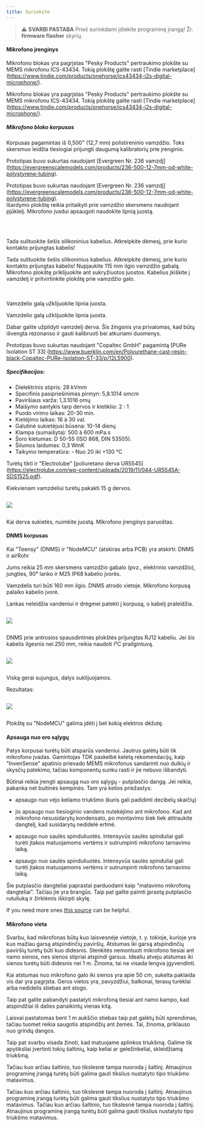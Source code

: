 ```yaml
---
title: Surinkite
---
```

> ⚠️ **SVARBI PASTABA**
Prieš surinkdami įdiekite programinę įrangą!
Žr. __firmware flasher__ skyrių.


#### Mikrofono įrenginys

Mikrofono blokas yra pagrįstas "Pesky Products" pertraukimo plokšte su MEMS mikrofonu ICS-43434. Tokią plokštę galite rasti [Tindie marketplace] (https://www.tindie.com/products/onehorse/ics43434-i2s-digital-microphone/).

Mikrofono blokas yra pagrįstas "Pesky Products" pertraukimo plokšte su MEMS mikrofonu ICS-43434. Tokią plokštę galite rasti [Tindie marketplace] (https://www.tindie.com/products/onehorse/ics43434-i2s-digital-microphone/).


##### Mikrofono bloko korpusas
Korpusas pagamintas iš 0,500" (12,7 mm) polistireninio vamzdžio. Toks skersmuo leidžia tiesiogiai prijungti daugumą kalibratorių prie įrenginio.

Prototipas buvo sukurtas naudojant [Evergreen Nr. 236 vamzdį] (https://evergreenscalemodels.com/products/236-500-12-7mm-od-white-polystyrene-tubing).

Prototipas buvo sukurtas naudojant [Evergreen Nr. 236 vamzdį] (https://evergreenscalemodels.com/products/236-500-12-7mm-od-white-polystyrene-tubing).
<br>
Išardymo plokštę reikia pritaikyti prie vamzdžio skersmens naudojant pjūklelį. Mikrofono įvadui apsaugoti naudokite lipnią juostą.
<br>

<br>
<br>

Tada sulituokite šešis silikoninius kabelius. Atkreipkite dėmesį, prie kurio kontakto prijungtas kabelis!

Tada sulituokite šešis silikoninius kabelius. Atkreipkite dėmesį, prie kurio kontakto prijungtas kabelis!
Nupjaukite 115 mm ilgio vamzdžio gabalą.
<br>
Mikrofono plokštę priklijuokite ant sukryžiuotos juostos. Kabelius įkiškite į vamzdelį ir pritvirtinkite plokštę prie vamzdžio galo.
<br>
<br>
<br>

Vamzdelio galą užklijuokite lipnia juosta.

Vamzdelio galą užklijuokite lipnia juosta.

Dabar galite užpildyti vamzdelį derva. Šis žingsnis yra privalomas, kad būtų išvengta rezonanso ir gauti kalibruoti bei atkuriami duomenys.

Prototipas buvo sukurtas naudojant "Copaltec GmbH" pagamintą [PURe Isolation ST 33] (https://www.buerklin.com/en/Polyurethane-cast-resin-black-Copaltec-PURe-Isolation-ST-33/p/12L5900).

##### Specifikacijos:
* Dielektrinis stipris: 28 kVmm
* Specifinis pasipriešinimas pirmyn: 5,8.1014 omcm
* Paviršiaus varža: 1,3.1016 omų
* Maišymo santykis tarp dervos ir kietiklio: 2 : 1
* Puodo virimo laikas: 20-30 min.
* Kietėjimo laikas: 16 à 30 val.
* Galutinė sukietėjusi būsena: 10-14 dienų
* Klampa (sumaišyta): 500 à 600 mPa.s
* Šoro kietumas: D 50-55 (ISO 868, DIN 53505).
* Šilumos laidumas: 0,3 WmK
* Taikymo temperatūra: - Nuo 20 iki +130 °C


Turėtų tikti ir "Electrolube" [poliuretano derva UR5545] (https://electrolube.com/wp-content/uploads/2019/11/044-UR5545A-SDS1525.pdf).

Kiekvienam vamzdeliui turėtų pakakti 15 g dervos.

<img src="...docsdnmsdnms-noise-measuring-microphone-inside-tube.jpg" style="display:block; margin: 2em 0" loading="lazy">

Kai derva sukietės, nuimkite juostą. Mikrofono įrenginys paruoštas.



#### DNMS korpusas

Kai "Teensy" (DNMS) ir "NodeMCU" (atskiras arba PCB) yra atskirti: DNMS ir airRohr

Jums reikia 25 mm skersmens vamzdžio gabalo (pvz., elektrinio vamzdžio), jungties, 90° lanko ir M25 IP68 kabelio įvorės.

Vamzdelis turi būti 160 mm ilgio. DNMS atrodo vietoje. Mikrofono korpusą palaiko kabelio įvorė.

Lankas neleidžia vandeniui ir drėgmei patekti į korpusą, o kabelį praleidžia.

<img src="..docsdnmsdnms-noise-measuring-housing.jpg" style="margin: 1em 0" loading="lazy">

DNMS prie antrosios spausdintinės plokštės prijungtas RJ12 kabeliu. Jei šis kabelis ilgesnis nei 250 mm, reikia naudoti I²C prailgintuvą.

<img src="../docs/dnms/dnms-noise-measuring-sensor-kit.jpg" style="margin: 1em 0" loading="lazy"/>

Viską gerai sujungus, dalys suklijuojamos.

Rezultatas:

<img src="../docs/dnms/dnms-noise-measuring-dn40-result.jpg" style="margin: 1em 0" loading="lazy"/>

Plokštę su "NodeMCU" galima įdėti į bet kokią elektros dėžutę.


#### Apsauga nuo oro sąlygų

Patys korpusai turėtų būti atsparūs vandeniui. Jautrus galėtų būti tik mikrofono įvadas. Gamintojas TDK paskelbė keletą rekomendacijų, kaip "InvenSense" apatinio prievado MEMS mikrofonus sandarinti nuo dulkių ir skysčių patekimo, tačiau komponentų sunku rasti ir jie nebuvo išbandyti.

Būtinai reikia įrengti apsaugą nuo oro sąlygų - putplasčio dangą. Jei reikia, pakanka net buitinės kempinės. Tam yra kelios priežastys:
* apsaugo nuo vėjo keliamo triukšmo (kuris gali padidinti decibelų skaičių)
* jis apsaugo nuo tiesioginio vandens nutekėjimo ant mikrofono. Kad ant mikrofono nesusidarytų kondensato, po montavimo šiek tiek atitraukite dangtelį, kad susidarytų nedidelė ertmė.
* apsaugo nuo saulės spinduliuotės. Intensyvūs saulės spinduliai gali turėti įtakos matuojamoms vertėms ir sutrumpinti mikrofono tarnavimo laiką.

* apsaugo nuo saulės spinduliuotės. Intensyvūs saulės spinduliai gali turėti įtakos matuojamoms vertėms ir sutrumpinti mikrofono tarnavimo laiką.

Šie putplasčio dangteliai paprastai parduodami kaip "matavimo mikrofonų dangteliai". Tačiau jie yra brangūs. Taip pat galite paimti įprastą putplasčio rutuliuką ir žirklėmis iškirpti skylę.

If you need more ones [this source](https://de.aliexpress.com/item/32357483926.html?gps-id=pcStoreJustForYou&scm=1007.23125.137358.0&scm_id=1007.23125.137358.0&scm-url=1007.23125.137358.0&pvid=6cc8dfcd-974e-4fde-9dc9-6444c37a9069&spm=a2g0o.store_home.smartJustForYou_148437547.2
) can be helpful.

#### Mikrofono vieta

Svarbu, kad mikrofonas būtų kuo laisvesnėje vietoje, t. y. tokioje, kurioje yra kuo mažiau garsą atspindinčių paviršių. Atstumas iki garsą atspindinčių paviršių turėtų būti kuo didesnis. Stenkitės nemontuoti mikrofono tiesiai ant namo sienos, nes sienos stipriai atspindi garsus.  Idealiu atveju atstumas iki sienos turėtų būti didesnis nei 1 m. Žinoma, tai ne visada lengva įgyvendinti.

Kai atstumas nuo mikrofono galo iki sienos yra apie 50 cm, sukelta paklaida vis dar yra pagrįsta. Geros vietos yra, pavyzdžiui, balkonai, terasų turėklai arba nedidelis stiebas ant stogo.

Taip pat galite pabandyti pastatyti mikrofoną tiesiai ant namo kampo, kad atspindžiai iš dalies panaikintų vienas kitą.

Laisvai pastatomas bent 1 m aukščio stiebas taip pat galėtų būti sprendimas, tačiau tuomet reikia saugotis atspindžių ant žemės. Tai, žinoma, priklauso nuo grindų dangos.

Taip pat svarbu visada žinoti, kad matuojame aplinkos triukšmą.  Galime tik apytiksliai įvertinti tokių šaltinių, kaip keliai ar geležinkeliai, skleidžiamą triukšmą.

Tačiau kuo arčiau šaltinio, tuo tikslesnė tampa nuoroda į šaltinį. Atnaujinus programinę įrangą turėtų būti galima gauti tikslius nustatyto tipo triukšmo matavimus.

Tačiau kuo arčiau šaltinio, tuo tikslesnė tampa nuoroda į šaltinį. Atnaujinus programinę įrangą turėtų būti galima gauti tikslius nustatyto tipo triukšmo matavimus.
Tačiau kuo arčiau šaltinio, tuo tikslesnė tampa nuoroda į šaltinį. Atnaujinus programinę įrangą turėtų būti galima gauti tikslius nustatyto tipo triukšmo matavimus.
<br>
<br>
